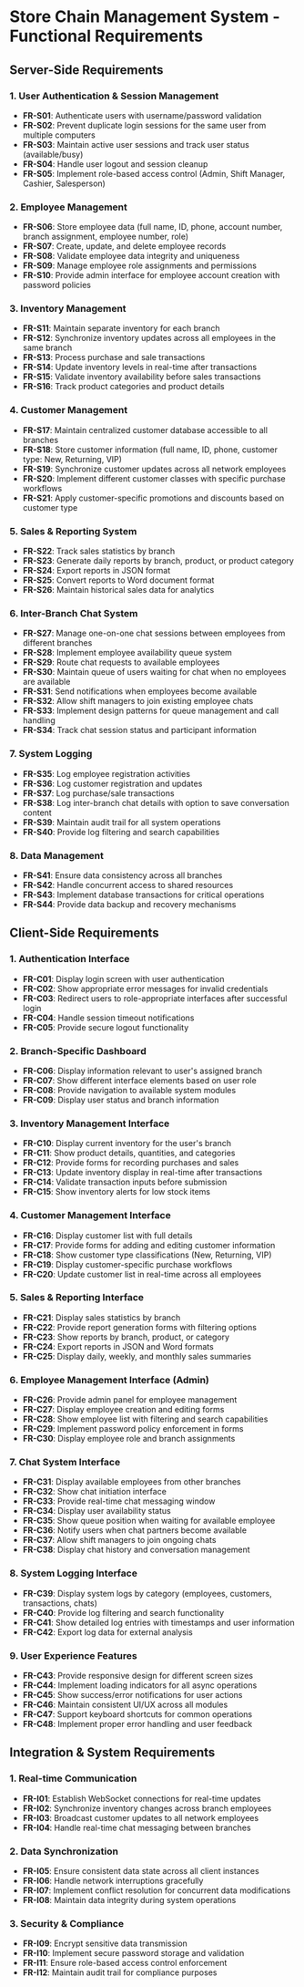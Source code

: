 # Store Chain Management System - Functional Requirements

## Server-Side Requirements

### 1. User Authentication & Session Management
- **FR-S01**: Authenticate users with username/password validation
- **FR-S02**: Prevent duplicate login sessions for the same user from multiple computers
- **FR-S03**: Maintain active user sessions and track user status (available/busy)
- **FR-S04**: Handle user logout and session cleanup
- **FR-S05**: Implement role-based access control (Admin, Shift Manager, Cashier, Salesperson)

### 2. Employee Management
- **FR-S06**: Store employee data (full name, ID, phone, account number, branch assignment, employee number, role)
- **FR-S07**: Create, update, and delete employee records
- **FR-S08**: Validate employee data integrity and uniqueness
- **FR-S09**: Manage employee role assignments and permissions
- **FR-S10**: Provide admin interface for employee account creation with password policies

### 3. Inventory Management
- **FR-S11**: Maintain separate inventory for each branch
- **FR-S12**: Synchronize inventory updates across all employees in the same branch
- **FR-S13**: Process purchase and sale transactions
- **FR-S14**: Update inventory levels in real-time after transactions
- **FR-S15**: Validate inventory availability before sales transactions
- **FR-S16**: Track product categories and product details

### 4. Customer Management
- **FR-S17**: Maintain centralized customer database accessible to all branches
- **FR-S18**: Store customer information (full name, ID, phone, customer type: New, Returning, VIP)
- **FR-S19**: Synchronize customer updates across all network employees
- **FR-S20**: Implement different customer classes with specific purchase workflows
- **FR-S21**: Apply customer-specific promotions and discounts based on customer type

### 5. Sales & Reporting System
- **FR-S22**: Track sales statistics by branch
- **FR-S23**: Generate daily reports by branch, product, or product category
- **FR-S24**: Export reports in JSON format
- **FR-S25**: Convert reports to Word document format
- **FR-S26**: Maintain historical sales data for analytics

### 6. Inter-Branch Chat System
- **FR-S27**: Manage one-on-one chat sessions between employees from different branches
- **FR-S28**: Implement employee availability queue system
- **FR-S29**: Route chat requests to available employees
- **FR-S30**: Maintain queue of users waiting for chat when no employees are available
- **FR-S31**: Send notifications when employees become available
- **FR-S32**: Allow shift managers to join existing employee chats
- **FR-S33**: Implement design patterns for queue management and call handling
- **FR-S34**: Track chat session status and participant information

### 7. System Logging
- **FR-S35**: Log employee registration activities
- **FR-S36**: Log customer registration and updates
- **FR-S37**: Log purchase/sale transactions
- **FR-S38**: Log inter-branch chat details with option to save conversation content
- **FR-S39**: Maintain audit trail for all system operations
- **FR-S40**: Provide log filtering and search capabilities

### 8. Data Management
- **FR-S41**: Ensure data consistency across all branches
- **FR-S42**: Handle concurrent access to shared resources
- **FR-S43**: Implement database transactions for critical operations
- **FR-S44**: Provide data backup and recovery mechanisms

## Client-Side Requirements

### 1. Authentication Interface
- **FR-C01**: Display login screen with user authentication
- **FR-C02**: Show appropriate error messages for invalid credentials
- **FR-C03**: Redirect users to role-appropriate interfaces after successful login
- **FR-C04**: Handle session timeout notifications
- **FR-C05**: Provide secure logout functionality

### 2. Branch-Specific Dashboard
- **FR-C06**: Display information relevant to user's assigned branch
- **FR-C07**: Show different interface elements based on user role
- **FR-C08**: Provide navigation to available system modules
- **FR-C09**: Display user status and branch information

### 3. Inventory Management Interface
- **FR-C10**: Display current inventory for the user's branch
- **FR-C11**: Show product details, quantities, and categories
- **FR-C12**: Provide forms for recording purchases and sales
- **FR-C13**: Update inventory display in real-time after transactions
- **FR-C14**: Validate transaction inputs before submission
- **FR-C15**: Show inventory alerts for low stock items

### 4. Customer Management Interface
- **FR-C16**: Display customer list with full details
- **FR-C17**: Provide forms for adding and editing customer information
- **FR-C18**: Show customer type classifications (New, Returning, VIP)
- **FR-C19**: Display customer-specific purchase workflows
- **FR-C20**: Update customer list in real-time across all employees

### 5. Sales & Reporting Interface
- **FR-C21**: Display sales statistics by branch
- **FR-C22**: Provide report generation forms with filtering options
- **FR-C23**: Show reports by branch, product, or category
- **FR-C24**: Export reports in JSON and Word formats
- **FR-C25**: Display daily, weekly, and monthly sales summaries

### 6. Employee Management Interface (Admin)
- **FR-C26**: Provide admin panel for employee management
- **FR-C27**: Display employee creation and editing forms
- **FR-C28**: Show employee list with filtering and search capabilities
- **FR-C29**: Implement password policy enforcement in forms
- **FR-C30**: Display employee role and branch assignments

### 7. Chat System Interface
- **FR-C31**: Display available employees from other branches
- **FR-C32**: Show chat initiation interface
- **FR-C33**: Provide real-time chat messaging window
- **FR-C34**: Display user availability status
- **FR-C35**: Show queue position when waiting for available employee
- **FR-C36**: Notify users when chat partners become available
- **FR-C37**: Allow shift managers to join ongoing chats
- **FR-C38**: Display chat history and conversation management

### 8. System Logging Interface
- **FR-C39**: Display system logs by category (employees, customers, transactions, chats)
- **FR-C40**: Provide log filtering and search functionality
- **FR-C41**: Show detailed log entries with timestamps and user information
- **FR-C42**: Export log data for external analysis

### 9. User Experience Features
- **FR-C43**: Provide responsive design for different screen sizes
- **FR-C44**: Implement loading indicators for all async operations
- **FR-C45**: Show success/error notifications for user actions
- **FR-C46**: Maintain consistent UI/UX across all modules
- **FR-C47**: Support keyboard shortcuts for common operations
- **FR-C48**: Implement proper error handling and user feedback

## Integration & System Requirements

### 1. Real-time Communication
- **FR-I01**: Establish WebSocket connections for real-time updates
- **FR-I02**: Synchronize inventory changes across branch employees
- **FR-I03**: Broadcast customer updates to all network employees
- **FR-I04**: Handle real-time chat messaging between branches

### 2. Data Synchronization
- **FR-I05**: Ensure consistent data state across all client instances
- **FR-I06**: Handle network interruptions gracefully
- **FR-I07**: Implement conflict resolution for concurrent data modifications
- **FR-I08**: Maintain data integrity during system operations

### 3. Security & Compliance
- **FR-I09**: Encrypt sensitive data transmission
- **FR-I10**: Implement secure password storage and validation
- **FR-I11**: Ensure role-based access control enforcement
- **FR-I12**: Maintain audit trail for compliance purposes
